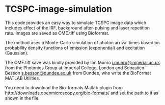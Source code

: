 # TCSPC-image-simulation
This code provides an easy way to simulate TCSPC image data which includes effect of the IRF, background after-pulsing and laser repetition rate. Images are saved as OME.tiff using Bioformat.

The method uses a Monte-Carlo simulation of photon arrival times based on probability density functions of emission (exponential) and excitation (Gaussian). 

The OME.tiff save was kindly provided by Ian Munro <i.munro@imperial.ac.uk> from the Photonics Group at Imperial College, London and Sebastien Besson <s.besson@dundee.ac.uk> from Dundee, who write the BioFormat MATLAB Utilities.

You need to download the Bio-formats Matlab plugin from 
http://downloads.openmicroscopy.org/bio-formats/
and set the path to it as shown in the file.
